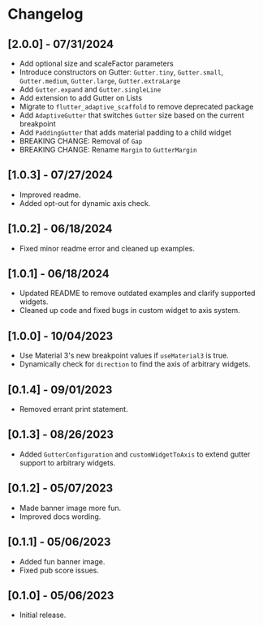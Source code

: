 # Changelog

## [2.0.0] - 07/31/2024

- Add optional size and scaleFactor parameters
- Introduce constructors on Gutter: `Gutter.tiny`, `Gutter.small`, `Gutter.medium`, `Gutter.large`, `Gutter.extraLarge`
- Add `Gutter.expand` and `Gutter.singleLine`
- Add extension to add Gutter on Lists
- Migrate to `flutter_adaptive_scaffold` to remove deprecated package
- Add `AdaptiveGutter` that switches `Gutter` size based on the current breakpoint
- Add `PaddingGutter` that adds material padding to a child widget
- BREAKING CHANGE: Removal of `Gap`
- BREAKING CHANGE: Rename `Margin` to `GutterMargin`

## [1.0.3] - 07/27/2024

- Improved readme.
- Added opt-out for dynamic axis check.

## [1.0.2] - 06/18/2024

- Fixed minor readme error and cleaned up examples.

## [1.0.1] - 06/18/2024

- Updated README to remove outdated examples and clarify supported widgets.
- Cleaned up code and fixed bugs in custom widget to axis system.

## [1.0.0] - 10/04/2023

- Use Material 3's new breakpoint values if `useMaterial3` is true.
- Dynamically check for `direction` to find the axis of arbitrary widgets.

## [0.1.4] - 09/01/2023

- Removed errant print statement.

## [0.1.3] - 08/26/2023

- Added `GutterConfiguration` and `customWidgetToAxis` to extend gutter support to arbitrary widgets.

## [0.1.2] - 05/07/2023

- Made banner image more fun.
- Improved docs wording.

## [0.1.1] - 05/06/2023

- Added fun banner image.
- Fixed pub score issues.

## [0.1.0] - 05/06/2023

- Initial release.
